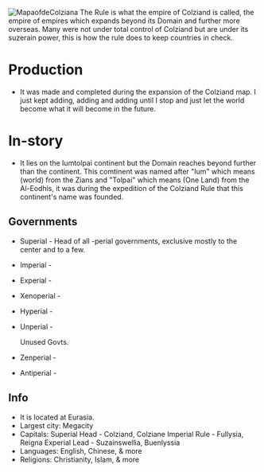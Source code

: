 ![MapaofdeColziana](https://user-images.githubusercontent.com/97926104/203310304-5b619b4d-9ebc-430a-9ffe-3643d20f96aa.png)
The Rule is what the empire of Colziand is called, the empire of empires which expands beyond its Domain and further more overseas. Many were not under total control of Colziand but are under its suzerain power, this is how the rule does to keep countries in check.
# Production #

* It was made and completed during the expansion of the Colziand map. I just kept adding, adding and adding until I stop and just let the world become what it will become in the future.
# In-story #

* It lies on the Iumtolpai continent but the Domain reaches beyond further than the continent. This comtinent was named after "Ium" which means (world) from the Zians and "Tolpai" which means (One Land) from the Al-Eodhis, it was during the expedition of the Colziand Rule that this continent's name was founded.
## Governments

* Superial - Head of all -perial governments, exclusive mostly to the center and to a few.
* Imperial - 
* Experial - 
* Xenoperial - 
* Hyperial - 
* Unperial - 

  Unused Govts.
* Zenperial - 
* Antiperial - 
## Info

* It is located at Eurasia. 
* Largest city: Megacity 
* Capitals: Superial Head - Colziand, Colziane
            Imperial Rule - Fullysia, Reigna
            Experial Lead - Suzainswellia, Buenlyssia
* Languages: English, Chinese, & more
* Religions: Christianity, Islam, & more
